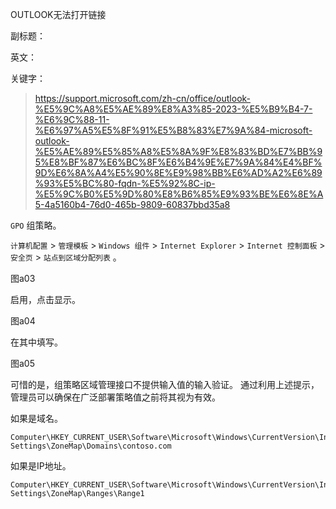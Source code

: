 OUTLOOK无法打开链接

副标题：

英文：

关键字：





> https://support.microsoft.com/zh-cn/office/outlook-%E5%9C%A8%E5%AE%89%E8%A3%85-2023-%E5%B9%B4-7-%E6%9C%88-11-%E6%97%A5%E5%8F%91%E5%B8%83%E7%9A%84-microsoft-outlook-%E5%AE%89%E5%85%A8%E5%8A%9F%E8%83%BD%E7%BB%95%E8%BF%87%E6%BC%8F%E6%B4%9E%E7%9A%84%E4%BF%9D%E6%8A%A4%E5%90%8E%E9%98%BB%E6%AD%A2%E6%89%93%E5%BC%80-fqdn-%E5%92%8C-ip-%E5%9C%B0%E5%9D%80%E8%B6%85%E9%93%BE%E6%8E%A5-4a5160b4-76d0-465b-9809-60837bbd35a8





`GPO` 组策略。

`计算机配置` > `管理模板` > `Windows 组件` > `Internet Explorer` > `Internet 控制面板` > `安全页` > `站点到区域分配列表` 。

图a03



启用，点击显示。

图a04



在其中填写。

图a05



可惜的是，组策略区域管理接口不提供输入值的输入验证。 通过利用上述提示，管理员可以确保在广泛部署策略值之前将其视为有效。





如果是域名。

```
Computer\HKEY_CURRENT_USER\Software\Microsoft\Windows\CurrentVersion\Internet Settings\ZoneMap\Domains\contoso.com
```



如果是IP地址。

```
Computer\HKEY_CURRENT_USER\Software\Microsoft\Windows\CurrentVersion\Internet Settings\ZoneMap\Ranges\Range1
```






